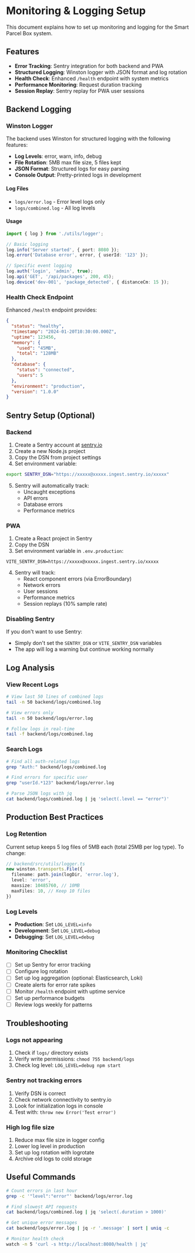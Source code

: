 # Monitoring & Logging Setup

This document explains how to set up monitoring and logging for the Smart Parcel Box system.

## Features

- **Error Tracking**: Sentry integration for both backend and PWA
- **Structured Logging**: Winston logger with JSON format and log rotation
- **Health Check**: Enhanced `/health` endpoint with system metrics
- **Performance Monitoring**: Request duration tracking
- **Session Replay**: Sentry replay for PWA user sessions

## Backend Logging

### Winston Logger

The backend uses Winston for structured logging with the following features:

- **Log Levels**: error, warn, info, debug
- **File Rotation**: 5MB max file size, 5 files kept
- **JSON Format**: Structured logs for easy parsing
- **Console Output**: Pretty-printed logs in development

#### Log Files

- `logs/error.log` - Error level logs only
- `logs/combined.log` - All log levels

#### Usage

```typescript
import { log } from './utils/logger';

// Basic logging
log.info('Server started', { port: 8080 });
log.error('Database error', error, { userId: '123' });

// Specific event logging
log.auth('login', 'admin', true);
log.api('GET', '/api/packages', 200, 45);
log.device('dev-001', 'package_detected', { distanceCm: 15 });
```

### Health Check Endpoint

Enhanced `/health` endpoint provides:

```json
{
  "status": "healthy",
  "timestamp": "2024-01-20T10:30:00.000Z",
  "uptime": 123456,
  "memory": {
    "used": "45MB",
    "total": "128MB"
  },
  "database": {
    "status": "connected",
    "users": 5
  },
  "environment": "production",
  "version": "1.0.0"
}
```

## Sentry Setup (Optional)

### Backend

1. Create a Sentry account at [sentry.io](https://sentry.io)
2. Create a new Node.js project
3. Copy the DSN from project settings
4. Set environment variable:

```bash
export SENTRY_DSN="https://xxxxx@xxxxx.ingest.sentry.io/xxxxx"
```

5. Sentry will automatically track:
   - Uncaught exceptions
   - API errors
   - Database errors
   - Performance metrics

### PWA

1. Create a React project in Sentry
2. Copy the DSN
3. Set environment variable in `.env.production`:

```
VITE_SENTRY_DSN=https://xxxxx@xxxxx.ingest.sentry.io/xxxxx
```

4. Sentry will track:
   - React component errors (via ErrorBoundary)
   - Network errors
   - User sessions
   - Performance metrics
   - Session replays (10% sample rate)

### Disabling Sentry

If you don't want to use Sentry:
- Simply don't set the `SENTRY_DSN` or `VITE_SENTRY_DSN` variables
- The app will log a warning but continue working normally

## Log Analysis

### View Recent Logs

```bash
# View last 50 lines of combined logs
tail -n 50 backend/logs/combined.log

# View errors only
tail -n 50 backend/logs/error.log

# Follow logs in real-time
tail -f backend/logs/combined.log
```

### Search Logs

```bash
# Find all auth-related logs
grep "Auth:" backend/logs/combined.log

# Find errors for specific user
grep "userId.*123" backend/logs/error.log

# Parse JSON logs with jq
cat backend/logs/combined.log | jq 'select(.level == "error")'
```

## Production Best Practices

### Log Retention

Current setup keeps 5 log files of 5MB each (total 25MB per log type). To change:

```typescript
// backend/src/utils/logger.ts
new winston.transports.File({
  filename: path.join(logDir, 'error.log'),
  level: 'error',
  maxsize: 10485760, // 10MB
  maxFiles: 10, // Keep 10 files
})
```

### Log Levels

- **Production**: Set `LOG_LEVEL=info`
- **Development**: Set `LOG_LEVEL=debug`
- **Debugging**: Set `LOG_LEVEL=debug`

### Monitoring Checklist

- [ ] Set up Sentry for error tracking
- [ ] Configure log rotation
- [ ] Set up log aggregation (optional: Elasticsearch, Loki)
- [ ] Create alerts for error rate spikes
- [ ] Monitor `/health` endpoint with uptime service
- [ ] Set up performance budgets
- [ ] Review logs weekly for patterns

## Troubleshooting

### Logs not appearing

1. Check if `logs/` directory exists
2. Verify write permissions: `chmod 755 backend/logs`
3. Check log level: `LOG_LEVEL=debug npm start`

### Sentry not tracking errors

1. Verify DSN is correct
2. Check network connectivity to sentry.io
3. Look for initialization logs in console
4. Test with: `throw new Error('Test error')`

### High log file size

1. Reduce max file size in logger config
2. Lower log level in production
3. Set up log rotation with logrotate
4. Archive old logs to cold storage

## Useful Commands

```bash
# Count errors in last hour
grep -c '"level":"error"' backend/logs/error.log

# Find slowest API requests
cat backend/logs/combined.log | jq 'select(.duration > 1000)'

# Get unique error messages
cat backend/logs/error.log | jq -r '.message' | sort | uniq -c

# Monitor health check
watch -n 5 'curl -s http://localhost:8080/health | jq'
```
